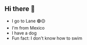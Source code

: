 ## Hi there 👋

<!--
**AshleyQ17/AshleyQ17** is a ✨ _special_ ✨ repository because its `README.md` (this file) appears on your GitHub profile.

Here are some ideas to get you started:

- 🔭 I’m currently working on ...
- 🌱 I’m currently learning ...
- 👯 I’m looking to collaborate on ...
- 🤔 I’m looking for help with ...
- 💬 Ask me about ...
- 📫 How to reach me: ...
-->
- I go to Lane 🟢🟡
- I'm from Mexico
- I have a dog 
- Fun fact: I don't know how to swim
